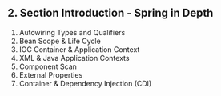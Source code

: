 ## 2. Section Introduction - Spring in Depth

1. Autowiring Types and Qualifiers
2. Bean Scope & Life Cycle
3. IOC Container & Application Context
4. XML & Java Application Contexts
5. Component Scan
6. External Properties
7. Container & Dependency Injection (CDI)